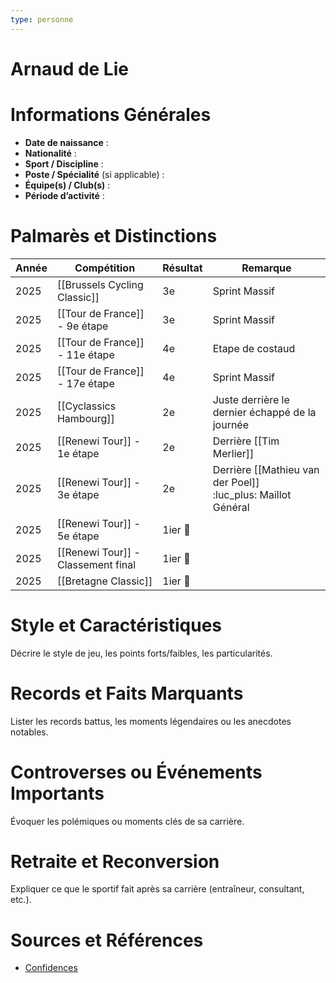 ```yaml
---
type: personne
---
```


# Arnaud de Lie

# Informations Générales
- **Date de naissance** :  
- **Nationalité** :  
- **Sport / Discipline** :  
- **Poste / Spécialité** (si applicable) :  
- **Équipe(s) / Club(s)** :  
- **Période d’activité** :  

# Palmarès et Distinctions
| Année | Compétition                        | Résultat | Remarque                                                        |
| ----- | ---------------------------------- | -------- | --------------------------------------------------------------- |
| 2025  | [[Brussels Cycling Classic]]       | 3e       | Sprint Massif                                                   |
| 2025  | [[Tour de France]] - 9e étape      | 3e       | Sprint Massif                                                   |
| 2025  | [[Tour de France]] - 11e étape     | 4e       | Etape de costaud                                                |
| 2025  | [[Tour de France]] - 17e étape     | 4e       | Sprint Massif                                                   |
| 2025  | [[Cyclassics Hambourg]]            | 2e       | Juste derrière le dernier échappé de la journée                 |
| 2025  | [[Renewi Tour]] - 1e étape         | 2e       | Derrière [[Tim Merlier]]                                        |
| 2025  | [[Renewi Tour]] - 3e étape         | 2e       | Derrière [[Mathieu van der Poel]]<br>:luc_plus: Maillot Général |
| 2025  | [[Renewi Tour]] - 5e étape         | 1ier 🥇  |                                                                 |
| 2025  | [[Renewi Tour]] - Classement final | 1ier 🥇  |                                                                 |
| 2025  | [[Bretagne Classic]]               | 1ier 🥇  |                                                                 |

# Style et Caractéristiques
Décrire le style de jeu, les points forts/faibles, les particularités.

# Records et Faits Marquants
Lister les records battus, les moments légendaires ou les anecdotes notables.

# Controverses ou Événements Importants
Évoquer les polémiques ou moments clés de sa carrière.

# Retraite et Reconversion
Expliquer ce que le sportif fait après sa carrière (entraîneur, consultant, etc.).

# Sources et Références
- [Confidences](https://www.lesoir.be/688092/article/2025-07-16/javais-perdu-le-gout-de-la-vie-les-confidences-poignantes-darnaud-de-lie-apres)
